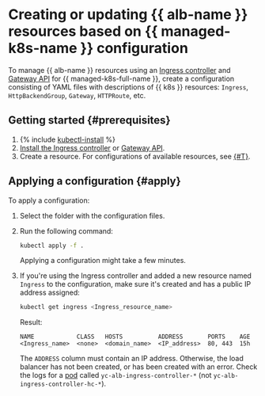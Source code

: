 # Creating or updating {{ alb-name }} resources based on {{ managed-k8s-name }} configuration


To manage {{ alb-name }} resources using an [Ingress controller](../tools/k8s-ingress-controller/index.md) and [Gateway API](../tools/k8s-gateway-api/index.md) for {{ managed-k8s-full-name }}, create a configuration consisting of YAML files with descriptions of {{ k8s }} resources: `Ingress`, `HttpBackendGroup`, `Gateway`, `HTTPRoute`, etc.

## Getting started {#prerequisites}

1. {% include [kubectl-install](../../_includes/managed-kubernetes/kubectl-install.md) %}
1. [Install the Ingress controller](k8s-ingress-controller-install.md) or [Gateway API](k8s-gateway-api-install.md).
1. Create a resource. For configurations of available resources, see [{#T}](../tools/index.md).

## Applying a configuration {#apply}

To apply a configuration:
1. Select the folder with the configuration files.
1. Run the following command:

   ```bash
   kubectl apply -f .
   ```

   Applying a configuration might take a few minutes.

1. If you're using the Ingress controller and added a new resource named `Ingress` to the configuration, make sure it's created and has a public IP address assigned:

   ```bash
   kubectl get ingress <Ingress_resource_name>
   ```

   Result:

   ```
   NAME            CLASS   HOSTS          ADDRESS       PORTS    AGE
   <Ingress_name>  <none>  <domain_name>  <IP_address>  80, 443  15h
   ```

   The `ADDRESS` column must contain an IP address. Otherwise, the load balancer has not been created, or has been created with an error. Check the logs for a [pod](../../managed-kubernetes/concepts/index.md#pod) called `yc-alb-ingress-controller-*` (not `yc-alb-ingress-controller-hc-*`).